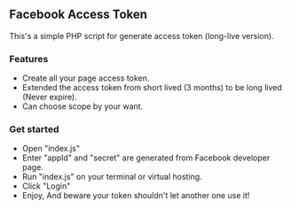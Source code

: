## Facebook Access Token
This's a simple PHP script for generate access token (long-live version).

### Features
- Create all your page access token.
- Extended the access token from short lived (3 months) to be long lived (Never expire).
- Can choose scope by your want.

### Get started
- Open "index.js"
- Enter "appId" and "secret" are generated from Facebook developer page.
- Run "index.js" on your terminal or virtual hosting.
- Click "Login"
- Enjoy, And beware your token shouldn't let another one use it!